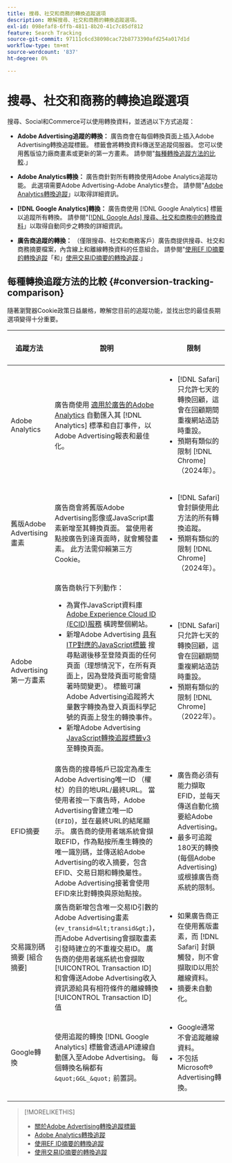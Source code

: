 ```yaml
---
title: 搜尋、社交和商務的轉換追蹤選項
description: 瞭解搜尋、社交和商務的轉換追蹤選項。
exl-id: 098efaf8-6ffb-4811-8b20-41c7c85df812
feature: Search Tracking
source-git-commit: 97111c6cd38098cac72b8773390afd254a017d1d
workflow-type: tm+mt
source-wordcount: '837'
ht-degree: 0%

---
```


# 搜尋、社交和商務的轉換追蹤選項

搜尋、Social和Commerce可以使用轉換資料，並透過以下方式追蹤：

* **Adobe Advertising追蹤的轉換：** 廣告商會在每個轉換頁面上插入Adobe Advertising轉換追蹤標籤。 標籤會將轉換資料傳送至追蹤伺服器。 您可以使用舊版協力廠商畫素或更新的第一方畫素。 請參閱&quot;[每種轉換追蹤方法的比較](#conversion-tracking-comparison).」

* **Adobe Analytics轉換：** 廣告商針對所有轉換使用Adobe Analytics追蹤功能。 此選項需要Adobe Advertising-Adobe Analytics整合。 請參閱&quot;[Adobe Analytics轉換追蹤](conversion-tracking-analytics.md)」以取得詳細資訊。

* **[!DNL Google Analytics]轉換：** 廣告商使用 [!DNL Google Analytics] 標籤以追蹤所有轉換。 請參閱&quot;[[!DNL Google Ads] 搜尋、社交和商務中的轉換資料](/help/search-social-commerce/campaign-management/introduction/google-conversion-data.md)」以取得自動同步之轉換的詳細資訊。

* **廣告商追蹤的轉換：** （僅限搜尋、社交和商務客戶）廣告商提供搜尋、社交和商務摘要檔案，內含線上和離線轉換資料的任意組合。 請參閱&quot;[使用EF ID摘要的轉換追蹤](feed-efid.md)「和」[使用交易ID摘要的轉換追蹤](feed-transaction-id.md).」

## 每種轉換追蹤方法的比較 {#conversion-tracking-comparison}

隨著瀏覽器Cookie政策日益嚴格，瞭解您目前的追蹤功能，並找出您的最佳長期選項變得十分重要。

| 追蹤方法 | 說明 | 限制 | 優點 | 建議使用？ |
|----|----|----|----|----|
| Adobe Analytics | 廣告商使用 [適用於廣告的Adobe Analytics](https://experienceleague.adobe.com/docs/advertising/integrations/analytics/overview.html) 自動匯入其 [!DNL Analytics] 標準和自訂事件，以Adobe Advertising報表和最佳化。 | <ul><li>[!DNL Safari] 只允許七天的轉換回顧，這會在回顧期間重複網站造訪時重設。</li><li> 預期有類似的限制 [!DNL Chrome] （2024年）。</li></ul> | <ul><li>與緊密整合 [!DNL Analytics]</li> <li>請參閱中的付費搜尋資料 [!DNL Analytics] Analysis Workspace</li><li>付費搜尋以外的好處</li></ul> | 是 |
| 舊版Adobe Advertising畫素 | 廣告商會將舊版Adobe Advertising影像或JavaScript畫素新增至其轉換頁面。 當使用者點按廣告到達頁面時，就會觸發畫素。 此方法需仰賴第三方Cookie。 | <ul><li>[!DNL Safari] 會封鎖使用此方法的所有轉換追蹤。</li><li>預期有類似的限制 [!DNL Chrome] （2024年）。</li></ul> | 已實作畫素。 不過，您仍必須 [實作其他ITP對應標籤](itp-conversion-mapping-tag.md).<br><br>建議：切換至第一方畫素。 | 否 |
| Adobe Advertising第一方畫素 | 廣告商執行下列動作： <ul><li>為實作JavaScript資料庫 [Adobe Experience Cloud ID (ECID)服務](https://experienceleague.adobe.com/docs/id-service/using/intro/overview.html) 橫跨整個網站。</li><li>新增Adobe Advertising [具有ITP對應的JavaScript標籤](itp-conversion-mapping-tag.md) 搜尋點選後移至登陸頁面的任何頁面（理想情況下，在所有頁面上，因為登陸頁面可能會隨著時間變更）。 標籤可讓Adobe Advertising追蹤將大量數字轉換為登入頁面科學記號的頁面上發生的轉換事件。</li><li>新增Adobe Advertising [JavaScript轉換追蹤標籤v3](format-conversion-tag-jsv3.md) 至轉換頁面。</li></ul> | <ul><li>[!DNL Safari] 只允許七天的轉換回顧，這會在回顧期間重複網站造訪時重設。</li><li>預期有類似的限制 [!DNL Chrome] （2022年）。</li></ul> | [!DNL Safari] 在七天回顧期間追蹤轉換。 由於回顧期間會在重複網站造訪時重設，因此該限制不會影響所有 [!DNL Safari] 使用者。 | 否 |
| EFID摘要 | 廣告商的搜尋帳戶已設定為產生Adobe Advertising唯一ID （權杖）的目的地URL/最終URL。 當使用者按一下廣告時，Adobe Advertising會建立唯一ID (`EFID`)，並在最終URL的結尾顯示。 廣告商的使用者端系統會擷取EFID，作為點按所產生轉換的唯一識別碼，並傳送給Adobe Advertising的收入摘要，包含EFID、交易日期和轉換屬性。 Adobe Advertising接著會使用EFID來比對轉換與原始點按。 | <ul><li>廣告商必須有能力擷取EFID，並每天傳送自動化摘要給Adobe Advertising。</li><li>最多可追蹤180天的轉換(每個Adobe Advertising)或根據廣告商系統的限制。</li></ul> | <ul><li>此方法使用第一方轉換資料，因此不受第三方Cookie限制影響。</li><li>線上和離線轉換可在一個摘要中傳送。</li><li>網站不需要變更程式碼或標籤。</li></ul> | 是 |
| 交易識別碼摘要 [組合摘要] | 廣告商新增包含唯一交易ID引數的Adobe Advertising畫素(`ev_transid=&lt;transid&gt;`)，而Adobe Advertising會擷取畫素引發時建立的不重複交易ID。 廣告商的使用者端系統也會擷取 [!UICONTROL Transaction ID] 和會傳送Adobe Advertising收入資訊源給具有相符條件的離線轉換 [!UICONTROL Transaction ID] 值 | <ul><li>如果廣告商正在使用舊版畫素，而 [!DNL Safari] 封鎖觸發，則不會擷取ID以用於離線資料。</li><li>摘要未自動化。</li></ul> | <ul><li>如果您實作第一方畫素，則 [!UICONTROL Transaction ID] 在中擷取 [!DNL Safari].</li><li>提供離線/已核准轉換事件的追蹤功能。</li></ul> | 否 |
| Google轉換 | 使用追蹤的轉換 [!DNL Google Analytics] 標籤會透過API連線自動匯入至Adobe Advertising。 每個轉換名稱都有 `&quot;GGL_&quot;` 前置詞。 | <ul><li>Google通常不會追蹤離線資料。</li><li>不包括Microsoft® Advertising轉換。</li></ul> | Google使用機器學習來外推&quot;[模型化轉換](https://support.google.com/google-ads/answer/10081327).」 | 否 |

<!--
| Microsoft Advertising Conversions | Conversions tracked with Microsoft Advertising universal event tags (UET) are automatically imported to Adobe Advertising via an API connection. Each conversion name has a &quot;???&quot; prefix. | Microsoft Advertising typically doesn't track offline data. Google conversions aren't included. | ?? | No |
-->

>[!MORELIKETHIS]
>
>* [關於Adobe Advertising轉換追蹤標籤](/help/search-social-commerce/tracking/conversion-tracking-advertising.md)
>* [Adobe Analytics轉換追蹤](/help/search-social-commerce/tracking/conversion-tracking-analytics.md)
>* [使用EF ID摘要的轉換追蹤](/help/search-social-commerce/tracking/feed-efid.md)
>* [使用交易ID摘要的轉換追蹤](/help/search-social-commerce/tracking/feed-transaction-id.md)
